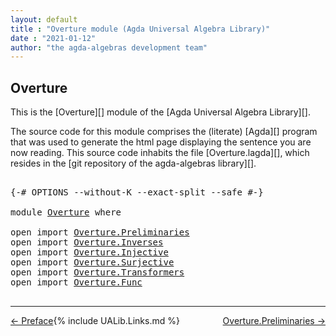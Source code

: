 ```yaml
---
layout: default
title : "Overture module (Agda Universal Algebra Library)"
date : "2021-01-12"
author: "the agda-algebras development team"
---
```


## <a id="overture">Overture</a>

This is the [Overture][] module of the [Agda Universal Algebra Library][].

The source code for this module comprises the (literate) [Agda][] program that was used to generate the html page displaying the sentence you are now reading. This source code inhabits the file [Overture.lagda][], which resides in the [git repository of the agda-algebras library][].

<pre class="Agda">

<a id="559" class="Symbol">{-#</a> <a id="563" class="Keyword">OPTIONS</a> <a id="571" class="Pragma">--without-K</a> <a id="583" class="Pragma">--exact-split</a> <a id="597" class="Pragma">--safe</a> <a id="604" class="Symbol">#-}</a>

<a id="609" class="Keyword">module</a> <a id="616" href="Overture.html" class="Module">Overture</a> <a id="625" class="Keyword">where</a>

<a id="632" class="Keyword">open</a> <a id="637" class="Keyword">import</a> <a id="644" href="Overture.Preliminaries.html" class="Module">Overture.Preliminaries</a>
<a id="667" class="Keyword">open</a> <a id="672" class="Keyword">import</a> <a id="679" href="Overture.Inverses.html" class="Module">Overture.Inverses</a>
<a id="697" class="Keyword">open</a> <a id="702" class="Keyword">import</a> <a id="709" href="Overture.Injective.html" class="Module">Overture.Injective</a>
<a id="728" class="Keyword">open</a> <a id="733" class="Keyword">import</a> <a id="740" href="Overture.Surjective.html" class="Module">Overture.Surjective</a>
<a id="760" class="Keyword">open</a> <a id="765" class="Keyword">import</a> <a id="772" href="Overture.Transformers.html" class="Module">Overture.Transformers</a>
<a id="794" class="Keyword">open</a> <a id="799" class="Keyword">import</a> <a id="806" href="Overture.Func.html" class="Module">Overture.Func</a>

</pre>

--------------------------------------

<span style="float:left;">[← Preface](Preface.html)</span>
<span style="float:right;">[Overture.Preliminaries →](Overture.Preliminaries.html)</span>

{% include UALib.Links.md %}
